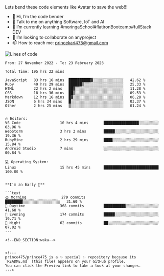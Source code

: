 Lets bend these code elements like Avatar to save the web!!!
- 👋 Hi, I’m the code bender
- 👀 Talk to me on anything Software, IoT and AI
- 🌱 I’m currently learning #moringaSchool#flatironBootcamp#fullStack DEV
- 💞️ I’m looking to collaborate on anyproject
- 📫 How to reach me: princekari475@gmail.com



<!--START_SECTION:waka-->
![Lines of code](https://img.shields.io/badge/From%20Hello%20World%20I%27ve%20Written-2.6%20million%20lines%20of%20code-blue)

```text
From: 27 November 2022 - To: 23 February 2023

Total Time: 195 hrs 22 mins

JavaScript   83 hrs 16 mins  ██████████▓░░░░░░░░░░░░░░   42.62 %
Ruby         49 hrs 29 mins  ██████▒░░░░░░░░░░░░░░░░░░   25.33 %
HTML         22 hrs 2 mins   ██▓░░░░░░░░░░░░░░░░░░░░░░   11.28 %
CSS          18 hrs 36 mins  ██▒░░░░░░░░░░░░░░░░░░░░░░   09.53 %
Markdown     12 hrs 16 mins  █▓░░░░░░░░░░░░░░░░░░░░░░░   06.28 %
JSON         6 hrs 34 mins   █░░░░░░░░░░░░░░░░░░░░░░░░   03.37 %
Other        2 hrs 25 mins   ▒░░░░░░░░░░░░░░░░░░░░░░░░   01.24 %


🔥 Editors: 
VS Code                  10 hrs 4 mins       ████████████████░░░░░░░░░   63.96 % 
WebStorm                 3 hrs 2 mins        █████░░░░░░░░░░░░░░░░░░░░   19.36 % 
RubyMine                 2 hrs 29 mins       ████░░░░░░░░░░░░░░░░░░░░░   15.84 % 
Android Studio           7 mins              ░░░░░░░░░░░░░░░░░░░░░░░░░   00.84 % 

💻 Operating System: 
Linux                    15 hrs 45 mins      █████████████████████████   100.00 % 


**I'm an Early 🐤** 

```text
🌞 Morning                279 commits         ████████░░░░░░░░░░░░░░░░░   31.60 % 
🌆 Daytime                368 commits         ██████████░░░░░░░░░░░░░░░   41.68 % 
🌃 Evening                174 commits         █████░░░░░░░░░░░░░░░░░░░░   19.71 % 
🌙 Night                  62 commits          ██░░░░░░░░░░░░░░░░░░░░░░░   07.02 % 
---

<!--END_SECTION:waka-->


<!---
prince475/prince475 is a ✨ special ✨ repository because its `README.md` (this file) appears on your GitHub profile.
You can click the Preview link to take a look at your changes.
--->
